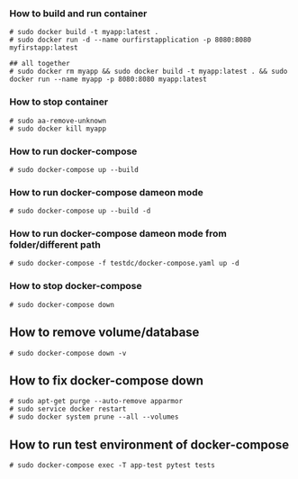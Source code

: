 
### How to build and run container
    # sudo docker build -t myapp:latest .
    # sudo docker run -d --name ourfirstapplication -p 8080:8080 myfirstapp:latest

    ## all together
    # sudo docker rm myapp && sudo docker build -t myapp:latest . && sudo docker run --name myapp -p 8080:8080 myapp:latest


### How to stop container
    # sudo aa-remove-unknown
    # sudo docker kill myapp

### How to run docker-compose
    # sudo docker-compose up --build

### How to run docker-compose dameon mode
    # sudo docker-compose up --build -d

### How to run docker-compose dameon mode from folder/different path
    # sudo docker-compose -f testdc/docker-compose.yaml up -d

### How to stop docker-compose
    # sudo docker-compose down

## How to remove volume/database
    # sudo docker-compose down -v

## How to fix docker-compose down
    # sudo apt-get purge --auto-remove apparmor
    # sudo service docker restart
    # sudo docker system prune --all --volumes

## How to run test environment of docker-compose
    # sudo docker-compose exec -T app-test pytest tests
    